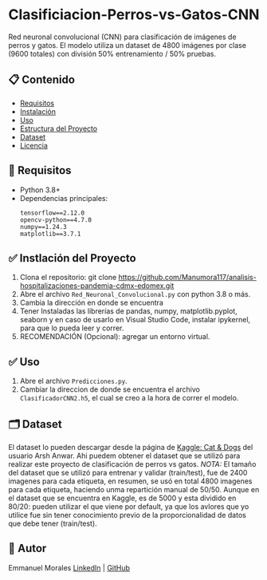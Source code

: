 # Clasificiacion-Perros-vs-Gatos-CNN
Red neuronal convolucional (CNN) para clasificación de imágenes de perros y gatos. El modelo utiliza un dataset de 4800 imágenes por clase (9600 totales) con división 50% entrenamiento / 50% pruebas.

## 📋 Contenido
- [Requisitos](#requisitos)
- [Instalación](#instalación)
- [Uso](#uso)
- [Estructura del Proyecto](#estructura-del-proyecto)
- [Dataset](#dataset)
- [Licencia](#licencia)

## 🧰 Requisitos
- Python 3.8+
- Dependencias principales:
  ```text
  tensorflow==2.12.0
  opencv-python==4.7.0
  numpy==1.24.3
  matplotlib==3.7.1

## ✅ Instlación del Proyecto
1. Clona el repositorio: git clone https://github.com/Manumora117/analisis-hospitalizaciones-pandemia-cdmx-edomex.git
2. Abre el archivo `Red_Neuronal_Convolucional.py` con python 3.8 o más.
3. Cambia la dirección en donde se encuentra 
4. Tener Instaladas las librerías de pandas, numpy, matplotlib.pyplot, seaborn y en caso de usarlo en Visual Studio Code, instalar ipykernel, para que lo pueda leer y correr.
5. RECOMENDACIÓN (Opcional): agregar un entorno virtual.

## ✅ Uso
1. Abre el archivo `Predicciones.py`.
2. Cambiar la direccion de donde se encuentra el archivo `ClasificadorCNN2.h5`, el cual se creo a la hora de correr el modelo.

## 🗂️ Dataset
El dataset lo pueden descargar desde la página de [Kaggle: Cat & Dogs]([https://datos.cdmx.gob.mx/](https://www.kaggle.com/datasets/d4rklucif3r/cat-and-dogs)) del usuario Arsh Anwar. Ahi puedem obtener el dataset que se utilizó para realizar este proyecto de clasificación de perros vs gatos.
*NOTA:* El tamaño del dataset que se utilizó para entrenar y validar (train/test), fue de 2400 imagenes para cada etiqueta, en resumen, se usó en total 4800 imagenes para cada etiqueta, haciendo unma repartición manual de 50/50. Aunque en el dataset que se encuentra en Kaggle, es de 5000 y esta dividido en 80/20: pueden utilizar el que viene por default, ya que los avlores que yo utilice fue sin tener conocimiento previo de la proporcionalidad de datos que debe tener (train/test).

## 🧠 Autor

Emmanuel Morales 
[LinkedIn](https://www.linkedin.com/in/tu-usuario/) | [GitHub](https://github.com/tuusuario)
